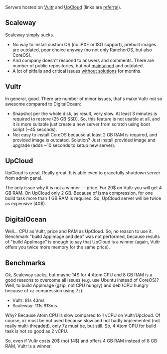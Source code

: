 Servers hosted on [Vultr](https://www.vultr.com/?ref=7263602) and [UpCloud](https://www.upcloud.com/register/?promo=Z78TBU) (links are [referral](https://www.upcloud.com/blog/join-our-referral-program/)).

## Scaleway

Scaleway simply sucks. 

* No way to install custom OS (no iPXE or ISO support), prebuilt images are outdated, poor choice anyway (no not only RancherOS, but also CoreOS).
* And company doesn't respond to answers and comments. There are number of public repositories, but not [maintained](https://github.com/scaleway-community/scaleway-coreos/issues/1#issuecomment-347016327) and outdated.
* A lot of pitfalls and critical issues [without solutions](https://github.com/scaleway/image-ubuntu/issues/87) for months.

## Vultr

In general, good. There are number of minor issues, that's make Vultr not so awesome compared to DigitalOcean:

* Snapshot per the whole disk, as result, very slow. At least 3 minutes is required to restore (25 GB SSD). So, this feature is not usable at all, and it is more suitable just create a new server from scratch using boot script (~45 seconds).
* Not easy to install CoreOS because at least 2 GB RAM is required, and provided image is outdated. Solution? Just install provided image and upgrade (adds ~10 seconds to setup new server).

## UpCloud

UpCloud is great. Really great. It is able even to gracefully shutdown server from admin panel.

The only issue why it is not a winner — price. For 20$ on Vultr you will get 4 GB RAM. On UpCloud only 2 GB. Because of lzma compression, for one build task more than 1 GB RAM is required. So, UpCloud server will be twice as expensive (40$).

## DigitalOcean

Well... CPU as Vultr, price and RAM as UpCloud. So, no reason to use it. Benchmark "build AppImage and deb" was not performed, because results of "build AppImage" is enough to say that UpCloud is a winner (again, Vultr offers you twice more memory for the same price).

## Benchmarks

Ok, Scaleway sucks, but maybe 14$ for 4 Atom CPU and 8 GB RAM is a good reasons to overcome all issues (e.g. use Ubuntu instead of CoreOS)?
Well, to build AppImage (gzip, not CPU hungry) and deb (CPU hungry because of xz compression using 7z):
* Vultr: 81s 43ms
* Scaleway: 111s 913ms

Why? Because Atom CPU is slow compared to 1 vCPU on Vultr/Upcloud. Of course, xz must be not used because slow and not badly implemented (not really multi-threaded), only 7z must be, but still. So, 4 Atom CPU for build task is not so good as 2 vCPU.

So, even if Vultr costs 20$ (not 14$) and offers 4 GB RAM instead of 8 GB RAM, Vultr is a winner.